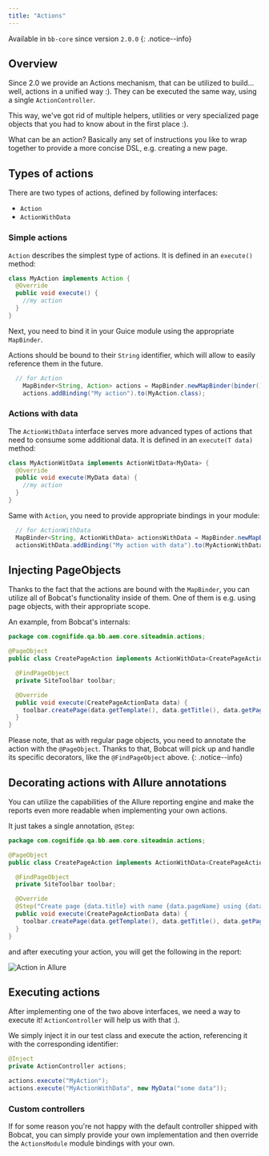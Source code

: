 ```yaml
---
title: "Actions"
---
```


Available in `bb-core` since version `2.0.0`
{: .notice--info}

## Overview
Since 2.0 we provide an Actions mechanism, that can be utilized to build... well, actions in a unified way :). They can be executed the same way, using a single `ActionController`.

This way, we've got rid of multiple helpers, utilities or very specialized page objects that you had to know about in the first place :).

What can be an action? Basically any set of instructions you like to wrap together to provide a more concise DSL, e.g. creating a new page. 

## Types of actions

There are two types of actions, defined by following interfaces:
- `Action` 
- `ActionWithData`

### Simple actions
`Action` describes the simplest type of actions. It is defined in an `execute()` method:

```java
class MyAction implements Action {
  @Override
  public void execute() {
    //my action
  }
}
```

Next, you need to bind it in your Guice module using the appropriate `MapBinder`.

Actions should be bound to their `String` identifier, which will allow to easily reference them in the future.

```java
  // for Action
    MapBinder<String, Action> actions = MapBinder.newMapBinder(binder(), String.class, Action.class);
    actions.addBinding("My action").to(MyAction.class);
```

### Actions with data
The `ActionWithData` interface serves more advanced types of actions that need to consume some additional data. It is defined in an `execute(T data)` method:

```java
class MyActionWitData implements ActionWitData<MyData> {
  @Override
  public void execute(MyData data) {
    //my action
  }
}
```

Same with `Action`, you need to provide appropriate bindings in your module:

```java
  // for ActionWithData
  MapBinder<String, ActionWithData> actionsWithData = MapBinder.newMapBinder(binder(), String.class, ActionWithData.class);
  actionsWithData.addBinding("My action with data").to(MyActionWithData.class);
```

## Injecting PageObjects
Thanks to the fact that the actions are bound with the `MapBinder`, you can utilize all of Bobcat's functionality inside of them. One of them is e.g. using page objects, with their appropriate scope.

An example, from Bobcat's internals:

```java
package com.cognifide.qa.bb.aem.core.siteadmin.actions;

@PageObject
public class CreatePageAction implements ActionWithData<CreatePageActionData> {

  @FindPageObject
  private SiteToolbar toolbar;

  @Override
  public void execute(CreatePageActionData data) {
    toolbar.createPage(data.getTemplate(), data.getTitle(), data.getPageName());
  }
}
```

Please note, that as with regular page objects, you need to annotate the action with the `@PageObject`. Thanks to that, Bobcat will pick up and handle its specific decorators, like the `@FindPageObject` above.
{: .notice--info}

## Decorating actions with Allure annotations
You can utilize the capabilities of the Allure reporting engine and make the reports even more readable when implementing your own actions.

It just takes a single annotation, `@Step`:
```java
package com.cognifide.qa.bb.aem.core.siteadmin.actions;

@PageObject
public class CreatePageAction implements ActionWithData<CreatePageActionData> {

  @FindPageObject
  private SiteToolbar toolbar;

  @Override
  @Step("Create page {data.title} with name {data.pageName} using {data.template} template")
  public void execute(CreatePageActionData data) {
    toolbar.createPage(data.getTemplate(), data.getTitle(), data.getPageName());
  }
}
```
and after executing your action, you will get the following in the report:

![Action in Allure]({{site.baseurl}}/assets/img/action-step-allure.png)

## Executing actions

After implementing one of the two above interfaces, we need a way to execute it! `ActionController` will help us with that :).

We simply inject it in our test class and execute the action, referencing it with the corresponding identifier:

```java
@Inject
private ActionController actions;

actions.execute("MyAction");
actions.execute("MyActionWithData", new MyData("some data"));
```

### Custom controllers
If for some reason you're not happy with the default controller shipped with Bobcat, you can simply provide your own implementation and then override the `ActionsModule` module bindings with your own. 
 